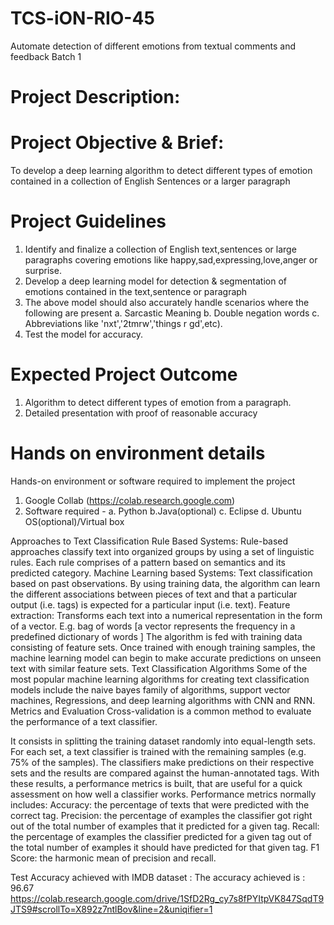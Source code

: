 # TCS-iON-RIO-45
Automate detection of different emotions from textual comments and feedback Batch 1

# Project Description:
# Project Objective & Brief:  
To develop a deep learning algorithm to detect different types of emotion contained in a collection of English Sentences or a larger paragraph

# Project Guidelines
1. Identify and finalize a collection of English text,sentences or large paragraphs covering emotions like happy,sad,expressing,love,anger or surprise.
2. Develop a deep learning model for detection & segmentation of emotions contained in the text,sentence or paragraph
3. The above model should also accurately handle scenarios where the following are present
    a. Sarcastic Meaning
    b. Double negation words
    c. Abbreviations like 'nxt','2tmrw','things r gd',etc).
4. Test the model for accuracy.

# Expected Project Outcome

1. Algorithm to detect different types of emotion from a paragraph.
2. Detailed presentation with proof of reasonable accuracy

# Hands on environment details

Hands-on environment or software required to implement the project
1. Google Collab (https://colab.research.google.com)
2. Software required -
   a. Python
   b.Java(optional)
   c. Eclipse
   d. Ubuntu OS(optional)/Virtual box

Approaches to Text Classification
Rule Based Systems:
Rule-based approaches classify text into organized groups by using a set of linguistic rules.
Each rule comprises of a pattern based on semantics and its predicted category.
Machine Learning based Systems:
Text classification based on past observations.
By using training data, the algorithm can learn the different associations between pieces of text and that a particular output (i.e. tags) is expected for a particular input (i.e. text).
Feature extraction: Transforms each text into a numerical representation in the form of a vector. E.g. bag of words [a vector represents the frequency in a predefined dictionary of words ]
The algorithm is fed with training data consisting of feature sets.
Once trained with enough training samples, the machine learning model can begin to make accurate predictions on unseen text with similar feature sets.
Text Classification Algorithms
Some of the most popular machine learning algorithms for creating text classification models include the naive bayes family of algorithms, support vector machines, Regressions, and deep learning algorithms with CNN and RNN. Metrics and Evaluation Cross-validation is a common method to evaluate the performance of a text classifier.

It consists in splitting the training dataset randomly into equal-length sets.
For each set, a text classifier is trained with the remaining samples (e.g. 75% of the samples).
The classifiers make predictions on their respective sets and the results are compared against the human-annotated tags.
With these results, a performance metrics is built, that are useful for a quick assessment on how well a classifier works.
Performance metrics normally includes:
Accuracy: the percentage of texts that were predicted with the correct tag.
Precision: the percentage of examples the classifier got right out of the total number of examples that it predicted for a given tag.
Recall: the percentage of examples the classifier predicted for a given tag out of the total number of examples it should have predicted for that given tag.
F1 Score: the harmonic mean of precision and recall.


Test Accuracy achieved with IMDB dataset :
The accuracy achieved is : 96.67
https://colab.research.google.com/drive/1SfD2Rg_cy7s8fPYItpVK847SqdT9JTS9#scrollTo=X892z7ntlBov&line=2&uniqifier=1
